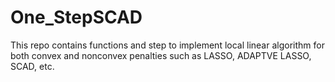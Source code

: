 # One_StepSCAD
This repo contains functions and step to implement local linear algorithm for both convex and nonconvex penalties such as LASSO, ADAPTVE LASSO, SCAD, etc. 

